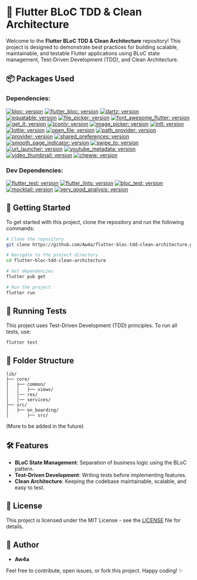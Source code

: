 # 🚀 Flutter BLoC TDD & Clean Architecture

Welcome to the **Flutter BLoC TDD & Clean Architecture** repository! This project is designed to demonstrate best practices for building scalable, maintainable, and testable Flutter applications using BLoC state management, Test-Driven Development (TDD), and Clean Architecture.

## 📦 Packages Used

### Dependencies:

[![bloc: version](https://img.shields.io/badge/bloc-^8.1.4-green.svg)](https://pub.dev/packages/bloc)
[![flutter_bloc: version](https://img.shields.io/badge/flutter__bloc-^8.1.6-orange.svg)](https://pub.dev/packages/flutter_bloc)
[![dartz: version](https://img.shields.io/badge/dartz-^0.10.1-red.svg)](https://pub.dev/packages/dartz)
[![equatable: version](https://img.shields.io/badge/equatable-^2.0.5-purple.svg)](https://pub.dev/packages/equatable)
[![file_picker: version](https://img.shields.io/badge/file__picker-^8.1.2-cyan.svg)](https://pub.dev/packages/file_picker)
[![font_awesome_flutter: version](https://img.shields.io/badge/font__awesome__flutter-^10.7.0-yellow.svg)](https://pub.dev/packages/font_awesome_flutter)
[![get_it: version](https://img.shields.io/badge/get__it-^8.0.0-magenta.svg)](https://pub.dev/packages/get_it)
[![iconly: version](https://img.shields.io/badge/iconly-^1.0.1-brown.svg)](https://pub.dev/packages/iconly)
[![image_picker: version](https://img.shields.io/badge/image__picker-^1.1.2-pink.svg)](https://pub.dev/packages/image_picker)
[![intl: version](https://img.shields.io/badge/intl-^0.19.0-gray.svg)](https://pub.dev/packages/intl)
[![lottie: version](https://img.shields.io/badge/lottie-^3.0.0-green.svg)](https://pub.dev/packages/lottie)
[![open_file: version](https://img.shields.io/badge/open__file-^3.5.8-orange.svg)](https://pub.dev/packages/open_file)
[![path_provider: version](https://img.shields.io/badge/path__provider-^2.1.4-red.svg)](https://pub.dev/packages/path_provider)
[![provider: version](https://img.shields.io/badge/provider-^6.1.2-purple.svg)](https://pub.dev/packages/provider)
[![shared_preferences: version](https://img.shields.io/badge/shared__preferences-^2.3.2-cyan.svg)](https://pub.dev/packages/shared_preferences)
[![smooth_page_indicator: version](https://img.shields.io/badge/smooth__page__indicator-^1.2.0+3-yellow.svg)](https://pub.dev/packages/smooth_page_indicator)
[![swipe_to: version](https://img.shields.io/badge/swipe__to-^1.0.6-magenta.svg)](https://pub.dev/packages/swipe_to)
[![url_launcher: version](https://img.shields.io/badge/url__launcher-^6.3.1-brown.svg)](https://pub.dev/packages/url_launcher)
[![youtube_metadata: version](https://img.shields.io/badge/youtube__metadata-^1.0.1-pink.svg)](https://pub.dev/packages/youtube_metadata)
[![video_thumbnail: version](https://img.shields.io/badge/video__thumbnail-^0.5.3-gray.svg)](https://pub.dev/packages/video_thumbnail)
[![chewie: version](https://img.shields.io/badge/chewie-^1.8.5-lightblue.svg)](https://pub.dev/packages/chewie)

### Dev Dependencies:

[![flutter_test: version](https://img.shields.io/badge/flutter__test-^-green.svg)](https://pub.dev/packages/flutter_test)
[![flutter_lints: version](https://img.shields.io/badge/flutter__lints-^4.0.0-orange.svg)](https://pub.dev/packages/flutter_lints)
[![bloc_test: version](https://img.shields.io/badge/bloc__test-^9.1.7-red.svg)](https://pub.dev/packages/bloc_test)
[![mocktail: version](https://img.shields.io/badge/mocktail-^1.0.4-purple.svg)](https://pub.dev/packages/mocktail)
[![very_good_analysis: version](https://img.shields.io/badge/style-very__good__analysis-B22C89.svg)](https://pub.dev/packages/very_good_analysis)

## 📑 Getting Started

To get started with this project, clone the repository and run the following commands:

```bash
# Clone the repository
git clone https://github.com/Aw4a/flutter-bloc-tdd-clean-architecture.git

# Navigate to the project directory
cd flutter-bloc-tdd-clean-architecture

# Get dependencies
flutter pub get

# Run the project
flutter run
```

## 🧪 Running Tests

This project uses Test-Driven Development (TDD) principles. To run all tests, use:

```bash
flutter test
```

## 📂 Folder Structure

```
lib/
├── core/
│   ├── common/
│   │   ├── views/
│   │── res/
│   │── services/
├── src/
│   ├── on_boarding/
│       ├── src/
```

(More to be added in the future)

## 🛠️ Features

- **BLoC State Management**: Separation of business logic using the BLoC pattern.
- **Test-Driven Development**: Writing tests before implementing features.
- **Clean Architecture**: Keeping the codebase maintainable, scalable, and easy to test.

## 📄 License

This project is licensed under the MIT License - see the [LICENSE](LICENSE.md) file for details.

## 👤 Author

- **Aw4a**

Feel free to contribute, open issues, or fork this project. Happy coding! ✨

